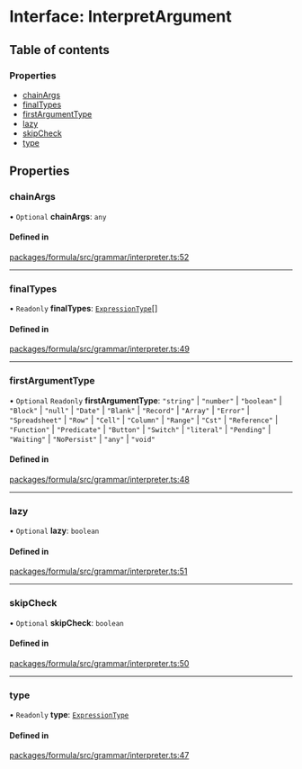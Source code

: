 # Interface: InterpretArgument

## Table of contents

### Properties

- [chainArgs](InterpretArgument.md#chainargs)
- [finalTypes](InterpretArgument.md#finaltypes)
- [firstArgumentType](InterpretArgument.md#firstargumenttype)
- [lazy](InterpretArgument.md#lazy)
- [skipCheck](InterpretArgument.md#skipcheck)
- [type](InterpretArgument.md#type)

## Properties

### <a id="chainargs" name="chainargs"></a> chainArgs

• `Optional` **chainArgs**: `any`

#### Defined in

[packages/formula/src/grammar/interpreter.ts:52](https://github.com/mashcard/mashcard/blob/main/packages/formula/src/grammar/interpreter.ts#L52)

___

### <a id="finaltypes" name="finaltypes"></a> finalTypes

• `Readonly` **finalTypes**: [`ExpressionType`](../README.md#expressiontype)[]

#### Defined in

[packages/formula/src/grammar/interpreter.ts:49](https://github.com/mashcard/mashcard/blob/main/packages/formula/src/grammar/interpreter.ts#L49)

___

### <a id="firstargumenttype" name="firstargumenttype"></a> firstArgumentType

• `Optional` `Readonly` **firstArgumentType**: ``"string"`` \| ``"number"`` \| ``"boolean"`` \| ``"Block"`` \| ``"null"`` \| ``"Date"`` \| ``"Blank"`` \| ``"Record"`` \| ``"Array"`` \| ``"Error"`` \| ``"Spreadsheet"`` \| ``"Row"`` \| ``"Cell"`` \| ``"Column"`` \| ``"Range"`` \| ``"Cst"`` \| ``"Reference"`` \| ``"Function"`` \| ``"Predicate"`` \| ``"Button"`` \| ``"Switch"`` \| ``"literal"`` \| ``"Pending"`` \| ``"Waiting"`` \| ``"NoPersist"`` \| ``"any"`` \| ``"void"``

#### Defined in

[packages/formula/src/grammar/interpreter.ts:48](https://github.com/mashcard/mashcard/blob/main/packages/formula/src/grammar/interpreter.ts#L48)

___

### <a id="lazy" name="lazy"></a> lazy

• `Optional` **lazy**: `boolean`

#### Defined in

[packages/formula/src/grammar/interpreter.ts:51](https://github.com/mashcard/mashcard/blob/main/packages/formula/src/grammar/interpreter.ts#L51)

___

### <a id="skipcheck" name="skipcheck"></a> skipCheck

• `Optional` **skipCheck**: `boolean`

#### Defined in

[packages/formula/src/grammar/interpreter.ts:50](https://github.com/mashcard/mashcard/blob/main/packages/formula/src/grammar/interpreter.ts#L50)

___

### <a id="type" name="type"></a> type

• `Readonly` **type**: [`ExpressionType`](../README.md#expressiontype)

#### Defined in

[packages/formula/src/grammar/interpreter.ts:47](https://github.com/mashcard/mashcard/blob/main/packages/formula/src/grammar/interpreter.ts#L47)
